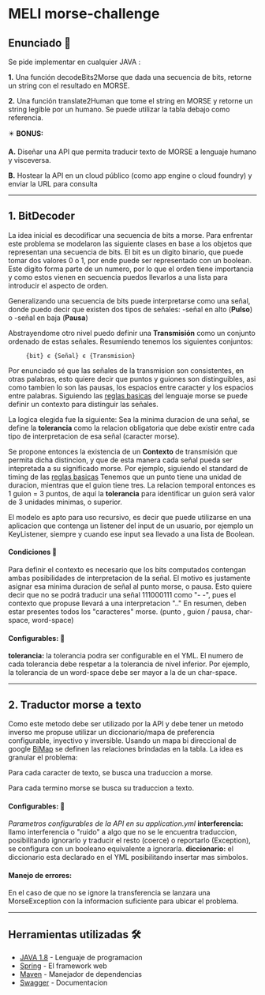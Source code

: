 # MELI morse-challenge


## Enunciado 📝

Se pide implementar en cualquier JAVA :

**1.** Una función decodeBits2Morse que dada una secuencia de bits, retorne un string con el resultado en MORSE.

**2.** Una función translate2Human que tome el string en MORSE y retorne un string legible por un humano. Se puede utilizar la tabla debajo como referencia.

✴️ **BONUS:**

**A.** Diseñar una API que permita traducir texto de MORSE a lenguaje humano y
visceversa.

**B.** Hostear la API en un cloud público (como app engine o cloud foundry) y enviar la
URL para consulta


-------------------------------------------------------------------------------


## 1. BitDecoder

La idea inicial es decodificar una secuencia de bits a morse. Para enfrentar este problema se modelaron las siguiente clases en base a los objetos que representan una secuencia de bits.
El bit es un digito binario, que puede tomar dos valores 0 o 1, por ende puede ser representado con un boolean. Este digito forma parte de un numero, por lo que el orden tiene importancia y como estos vienen en secuencia puedos llevarlos a una lista para introducir el aspecto de orden.

Generalizando una secuencia de bits puede interpretarse como una señal, donde puedo decir que existen dos tipos de señales:
   -señal en alto (**Pulso**) 
   o 
   -señal en baja (**Pausa**)
 
Abstrayendome otro nivel puedo definir una **Transmisión** como un conjunto ordenado de estas señales. 
Resumiendo tenemos los siguientes conjuntos:
```
     {bit} ϵ {Señal} ϵ {Transmision}
```
Por enunciado sé que las señales de la transmision son consistentes, en otras palabras, esto quiere decir que puntos y guiones son distinguibles, asi como tambien lo son las pausas, los espacios entre caracter y los espacios entre palabras.
Siguiendo las [reglas basicas](https://en.wikipedia.org/wiki/Morse_code#Representation,_timing,_and_speeds) del lenguaje morse se puede definir un contexto para distinguir las señales.

La logica elegida fue la siguiente:
Sea la minima duracion de una señal, se define la **tolerancia** como la relacion obligatoria que debe existir entre cada tipo de interpretacion de esa señal (caracter morse).

Se propone entonces la existencia de un **Contexto** de transmisión que permita dicha distincion, y que de esta manera cada señal pueda ser intepretada a su significado morse. 
Por ejemplo, siguiendo el standard de timing de las [reglas basicas](https://en.wikipedia.org/wiki/Morse_code#Representation,_timing,_and_speeds)
Tenemos que un punto tiene una unidad de duracion, mientras que el guion tiene tres. La relacion temporal entonces es 1 guion = 3 puntos, de aquí la **tolerancia** para identificar un guion será valor de 3 unidades minimas, o superior.


El modelo es apto para uso recursivo, es decir que puede utilizarse en una aplicacion que contenga un listener del input de un usuario, por ejemplo un KeyListener, siempre y cuando ese input sea llevado a una lista de Boolean.



#### Condiciones 📑

Para definir el contexto es necesario que los bits computados contengan ambas posibilidades de interpretacion de la señal.
El motivo es justamente asignar esa minima duracion de señal al punto morse, o pausa.
Esto quiere decir que no se podrá traducir una señal 111000111 como "- -", pues el contexto que propuse llevará a una interpretacion ".."
En resumen, deben estar presentes todos los "caracteres" morse. (punto , guion / pausa, char-space, word-space)

#### Configurables: 🔧
  **tolerancia:** la tolerancia podra ser configurable en el YML. El numero de cada tolerancia debe respetar a la tolerancia de nivel inferior. Por ejemplo, la tolerancia de un word-space debe ser mayor a la de un char-space.
  

-------------------------------------------------------------------------------


## 2. Traductor morse a texto
Como este metodo debe ser utilizado por la API y debe tener un metodo inverso me propuse utilizar un diccionario/mapa de preferencia configurable, inyectivo y inversible.
Usando un mapa bi direccional de google [BiMap](https://guava.dev/releases/19.0/api/docs/com/google/common/collect/BiMap.html) se definen las relaciones brindadas en la tabla.
La idea es granular el problema:

  Para cada caracter de texto, se busca una traduccion a morse.
  
  Para cada termino morse se busca su traduccion a texto.
  
  
  
#### Configurables: 🔧
  _Parametros configurables de la API en su application.yml_
  **interferencia:** llamo interferencia o "ruido" a algo que no se le encuentra traduccion, posibilitando ignorarlo y traducir el resto (coerce) o reportarlo (Exception), se configura con un booleano equivalente a ignorarla.
  **diccionario:** el diccionario esta declarado en el YML posibilitando insertar mas simbolos.
  
#### Manejo de errores:
  En el caso de que no se ignore la transferencia se lanzara una MorseException con la informacion suficiente para ubicar el problema.
  
  
  
-------------------------------------------------------------------------------
  

## Herramientas utilizadas 🛠️

* [JAVA 1.8](https://www.java.com/) - Lenguaje de programacion
* [Spring](https://spring.io/) - El framework web
* [Maven](https://maven.apache.org/) - Manejador de dependencias
* [Swagger](https://swagger.io/) - Documentacion

